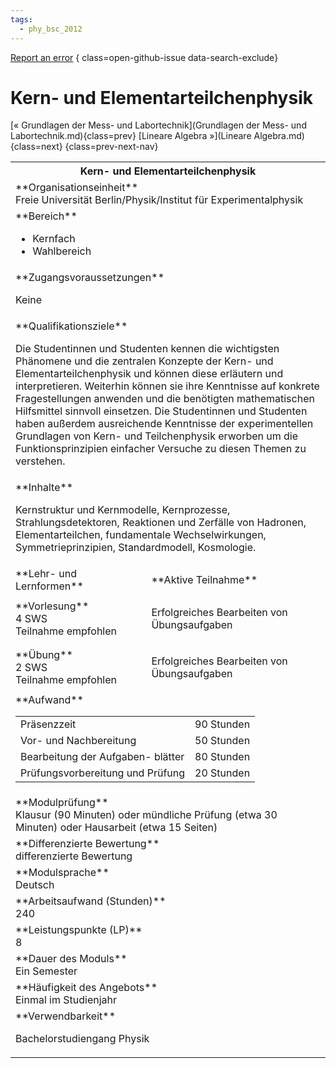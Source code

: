 ```yaml
---
tags:
  - phy_bsc_2012
---
```

[Report an error](https://github.com/SGSSGene/FUB-SUP/issues/new?title=Error%20in%20%22Kern-%20und%20Elementarteilchenphysik%22&body=There%20seems%20to%20be%20an%20error%20in%20module%20%22Kern-%20und%20Elementarteilchenphysik%22%2E%0A%0A%3CDescribe%20here%20a%20slightly%20more%20detailed%20description%20of%20what%20is%20wrong%3E&labels=bug)
{ class=open-github-issue data-search-exclude}

# Kern- und Elementarteilchenphysik

[« Grundlagen der Mess- und Labortechnik](Grundlagen der Mess- und Labortechnik.md){class=prev}
[Lineare Algebra »](Lineare Algebra.md){class=next}
{class=prev-next-nav}

<table markdown id="moduledesc">
<tr markdown class="moduledesc_head"><th colspan="2">Kern- und Elementarteilchenphysik </th></tr>
<tr markdown><td colspan="2">**Organisationseinheit**   <br>Freie Universität Berlin/Physik/Institut für Experimentalphysik</td></tr>

<tr markdown><td colspan="2">**Bereich**<br>


- Kernfach
- Wahlbereich

</td></tr>

<tr markdown><td colspan="2">**Zugangsvoraussetzungen** <br>

Keine


</td></tr>
<tr markdown><td colspan="2">**Qualifikationsziele**    <br>

Die Studentinnen und Studenten kennen die wichtigsten Phänomene und die
zentralen Konzepte der Kern- und Elementarteilchenphysik und können diese
erläutern und interpretieren. Weiterhin können sie ihre Kenntnisse auf
konkrete Fragestellungen anwenden und die benötigten mathematischen
Hilfsmittel sinnvoll einsetzen. Die Studentinnen und Studenten haben
außerdem ausreichende Kenntnisse der experimentellen Grundlagen von Kern-
und Teilchenphysik erworben um die Funktionsprinzipien einfacher Versuche zu
diesen Themen zu verstehen.


</td></tr>
<tr markdown><td colspan="2">**Inhalte**                <br>

Kernstruktur und Kernmodelle, Kernprozesse, Strahlungsdetektoren, Reaktionen
und Zerfälle von Hadronen, Elementarteilchen, fundamentale Wechselwirkungen,
Symmetrieprinzipien, Standardmodell, Kosmologie.


</td></tr>

<tr markdown><td>**Lehr- und Lernformen**</td><td>**Aktive Teilnahme**</td></tr>
<tr markdown><td> **Vorlesung** <br>4 SWS <br> Teilnahme empfohlen</td><td>

Erfolgreiches Bearbeiten von Übungsaufgaben
</td></tr>
<tr markdown><td> **Übung** <br>2 SWS <br> Teilnahme empfohlen</td><td>

Erfolgreiches Bearbeiten von Übungsaufgaben
</td></tr>
<tr markdown><td colspan="2">**Aufwand**                <br>
<table class="aufwand_table">
<tr><td>Präsenzzeit</td><td>90 Stunden</td></tr>
<tr><td>Vor- und Nachbereitung</td><td>50 Stunden</td></tr>
<tr><td>Bearbeitung der Aufgaben- blätter</td><td>80 Stunden</td></tr>
<tr><td>Prüfungsvorbereitung und Prüfung</td><td>20 Stunden</td></tr>
</table>

</td></tr>
<tr markdown><td colspan="2">**Modulprüfung**             <br>Klausur (90 Minuten) oder mündliche Prüfung (etwa 30 Minuten) oder
Hausarbeit (etwa 15 Seiten)


</td></tr>
<tr markdown><td colspan="2">**Differenzierte Bewertung** <br>differenzierte Bewertung

</td></tr>
<tr markdown><td colspan="2">**Modulsprache**             <br>Deutsch</td></tr>
<tr markdown><td colspan="2">**Arbeitsaufwand (Stunden)** <br>240</td></tr>
<tr markdown><td colspan="2">**Leistungspunkte (LP)**     <br>8</td></tr>
<tr markdown><td colspan="2">**Dauer des Moduls**         <br>Ein Semester</td></tr>
<tr markdown><td colspan="2">**Häufigkeit des Angebots**  <br>Einmal im Studienjahr</td></tr>
<tr markdown><td colspan="2">**Verwendbarkeit**           <br>

Bachelorstudiengang Physik


</td></tr>

</table>

